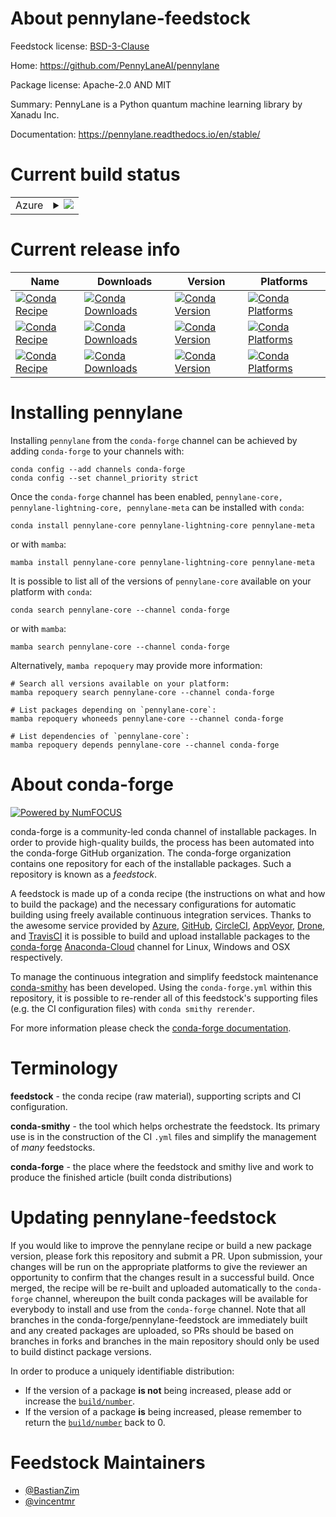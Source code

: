 About pennylane-feedstock
=========================

Feedstock license: [BSD-3-Clause](https://github.com/conda-forge/pennylane-lightning-feedstock/blob/main/LICENSE.txt)

Home: https://github.com/PennyLaneAI/pennylane

Package license: Apache-2.0 AND MIT

Summary: PennyLane is a Python quantum machine learning library by Xanadu Inc.

Documentation: https://pennylane.readthedocs.io/en/stable/

Current build status
====================


<table>
    
  <tr>
    <td>Azure</td>
    <td>
      <details>
        <summary>
          <a href="https://dev.azure.com/conda-forge/feedstock-builds/_build/latest?definitionId=14635&branchName=main">
            <img src="https://dev.azure.com/conda-forge/feedstock-builds/_apis/build/status/pennylane-lightning-feedstock?branchName=main">
          </a>
        </summary>
        <table>
          <thead><tr><th>Variant</th><th>Status</th></tr></thead>
          <tbody><tr>
              <td>linux_64_python3.10.____cpython</td>
              <td>
                <a href="https://dev.azure.com/conda-forge/feedstock-builds/_build/latest?definitionId=14635&branchName=main">
                  <img src="https://dev.azure.com/conda-forge/feedstock-builds/_apis/build/status/pennylane-lightning-feedstock?branchName=main&jobName=linux&configuration=linux%20linux_64_python3.10.____cpython" alt="variant">
                </a>
              </td>
            </tr><tr>
              <td>linux_64_python3.8.____cpython</td>
              <td>
                <a href="https://dev.azure.com/conda-forge/feedstock-builds/_build/latest?definitionId=14635&branchName=main">
                  <img src="https://dev.azure.com/conda-forge/feedstock-builds/_apis/build/status/pennylane-lightning-feedstock?branchName=main&jobName=linux&configuration=linux%20linux_64_python3.8.____cpython" alt="variant">
                </a>
              </td>
            </tr><tr>
              <td>linux_64_python3.9.____cpython</td>
              <td>
                <a href="https://dev.azure.com/conda-forge/feedstock-builds/_build/latest?definitionId=14635&branchName=main">
                  <img src="https://dev.azure.com/conda-forge/feedstock-builds/_apis/build/status/pennylane-lightning-feedstock?branchName=main&jobName=linux&configuration=linux%20linux_64_python3.9.____cpython" alt="variant">
                </a>
              </td>
            </tr><tr>
              <td>osx_64_python3.10.____cpython</td>
              <td>
                <a href="https://dev.azure.com/conda-forge/feedstock-builds/_build/latest?definitionId=14635&branchName=main">
                  <img src="https://dev.azure.com/conda-forge/feedstock-builds/_apis/build/status/pennylane-lightning-feedstock?branchName=main&jobName=osx&configuration=osx%20osx_64_python3.10.____cpython" alt="variant">
                </a>
              </td>
            </tr><tr>
              <td>osx_64_python3.8.____cpython</td>
              <td>
                <a href="https://dev.azure.com/conda-forge/feedstock-builds/_build/latest?definitionId=14635&branchName=main">
                  <img src="https://dev.azure.com/conda-forge/feedstock-builds/_apis/build/status/pennylane-lightning-feedstock?branchName=main&jobName=osx&configuration=osx%20osx_64_python3.8.____cpython" alt="variant">
                </a>
              </td>
            </tr><tr>
              <td>osx_64_python3.9.____cpython</td>
              <td>
                <a href="https://dev.azure.com/conda-forge/feedstock-builds/_build/latest?definitionId=14635&branchName=main">
                  <img src="https://dev.azure.com/conda-forge/feedstock-builds/_apis/build/status/pennylane-lightning-feedstock?branchName=main&jobName=osx&configuration=osx%20osx_64_python3.9.____cpython" alt="variant">
                </a>
              </td>
            </tr>
          </tbody>
        </table>
      </details>
    </td>
  </tr>
</table>

Current release info
====================

| Name | Downloads | Version | Platforms |
| --- | --- | --- | --- |
| [![Conda Recipe](https://img.shields.io/badge/recipe-pennylane--core-green.svg)](https://anaconda.org/conda-forge/pennylane-core) | [![Conda Downloads](https://img.shields.io/conda/dn/conda-forge/pennylane-core.svg)](https://anaconda.org/conda-forge/pennylane-core) | [![Conda Version](https://img.shields.io/conda/vn/conda-forge/pennylane-core.svg)](https://anaconda.org/conda-forge/pennylane-core) | [![Conda Platforms](https://img.shields.io/conda/pn/conda-forge/pennylane-core.svg)](https://anaconda.org/conda-forge/pennylane-core) |
| [![Conda Recipe](https://img.shields.io/badge/recipe-pennylane--lightning--core-green.svg)](https://anaconda.org/conda-forge/pennylane-lightning-core) | [![Conda Downloads](https://img.shields.io/conda/dn/conda-forge/pennylane-lightning-core.svg)](https://anaconda.org/conda-forge/pennylane-lightning-core) | [![Conda Version](https://img.shields.io/conda/vn/conda-forge/pennylane-lightning-core.svg)](https://anaconda.org/conda-forge/pennylane-lightning-core) | [![Conda Platforms](https://img.shields.io/conda/pn/conda-forge/pennylane-lightning-core.svg)](https://anaconda.org/conda-forge/pennylane-lightning-core) |
| [![Conda Recipe](https://img.shields.io/badge/recipe-pennylane--meta-green.svg)](https://anaconda.org/conda-forge/pennylane-meta) | [![Conda Downloads](https://img.shields.io/conda/dn/conda-forge/pennylane-meta.svg)](https://anaconda.org/conda-forge/pennylane-meta) | [![Conda Version](https://img.shields.io/conda/vn/conda-forge/pennylane-meta.svg)](https://anaconda.org/conda-forge/pennylane-meta) | [![Conda Platforms](https://img.shields.io/conda/pn/conda-forge/pennylane-meta.svg)](https://anaconda.org/conda-forge/pennylane-meta) |

Installing pennylane
====================

Installing `pennylane` from the `conda-forge` channel can be achieved by adding `conda-forge` to your channels with:

```
conda config --add channels conda-forge
conda config --set channel_priority strict
```

Once the `conda-forge` channel has been enabled, `pennylane-core, pennylane-lightning-core, pennylane-meta` can be installed with `conda`:

```
conda install pennylane-core pennylane-lightning-core pennylane-meta
```

or with `mamba`:

```
mamba install pennylane-core pennylane-lightning-core pennylane-meta
```

It is possible to list all of the versions of `pennylane-core` available on your platform with `conda`:

```
conda search pennylane-core --channel conda-forge
```

or with `mamba`:

```
mamba search pennylane-core --channel conda-forge
```

Alternatively, `mamba repoquery` may provide more information:

```
# Search all versions available on your platform:
mamba repoquery search pennylane-core --channel conda-forge

# List packages depending on `pennylane-core`:
mamba repoquery whoneeds pennylane-core --channel conda-forge

# List dependencies of `pennylane-core`:
mamba repoquery depends pennylane-core --channel conda-forge
```


About conda-forge
=================

[![Powered by
NumFOCUS](https://img.shields.io/badge/powered%20by-NumFOCUS-orange.svg?style=flat&colorA=E1523D&colorB=007D8A)](https://numfocus.org)

conda-forge is a community-led conda channel of installable packages.
In order to provide high-quality builds, the process has been automated into the
conda-forge GitHub organization. The conda-forge organization contains one repository
for each of the installable packages. Such a repository is known as a *feedstock*.

A feedstock is made up of a conda recipe (the instructions on what and how to build
the package) and the necessary configurations for automatic building using freely
available continuous integration services. Thanks to the awesome service provided by
[Azure](https://azure.microsoft.com/en-us/services/devops/), [GitHub](https://github.com/),
[CircleCI](https://circleci.com/), [AppVeyor](https://www.appveyor.com/),
[Drone](https://cloud.drone.io/welcome), and [TravisCI](https://travis-ci.com/)
it is possible to build and upload installable packages to the
[conda-forge](https://anaconda.org/conda-forge) [Anaconda-Cloud](https://anaconda.org/)
channel for Linux, Windows and OSX respectively.

To manage the continuous integration and simplify feedstock maintenance
[conda-smithy](https://github.com/conda-forge/conda-smithy) has been developed.
Using the ``conda-forge.yml`` within this repository, it is possible to re-render all of
this feedstock's supporting files (e.g. the CI configuration files) with ``conda smithy rerender``.

For more information please check the [conda-forge documentation](https://conda-forge.org/docs/).

Terminology
===========

**feedstock** - the conda recipe (raw material), supporting scripts and CI configuration.

**conda-smithy** - the tool which helps orchestrate the feedstock.
                   Its primary use is in the construction of the CI ``.yml`` files
                   and simplify the management of *many* feedstocks.

**conda-forge** - the place where the feedstock and smithy live and work to
                  produce the finished article (built conda distributions)


Updating pennylane-feedstock
============================

If you would like to improve the pennylane recipe or build a new
package version, please fork this repository and submit a PR. Upon submission,
your changes will be run on the appropriate platforms to give the reviewer an
opportunity to confirm that the changes result in a successful build. Once
merged, the recipe will be re-built and uploaded automatically to the
`conda-forge` channel, whereupon the built conda packages will be available for
everybody to install and use from the `conda-forge` channel.
Note that all branches in the conda-forge/pennylane-feedstock are
immediately built and any created packages are uploaded, so PRs should be based
on branches in forks and branches in the main repository should only be used to
build distinct package versions.

In order to produce a uniquely identifiable distribution:
 * If the version of a package **is not** being increased, please add or increase
   the [``build/number``](https://docs.conda.io/projects/conda-build/en/latest/resources/define-metadata.html#build-number-and-string).
 * If the version of a package **is** being increased, please remember to return
   the [``build/number``](https://docs.conda.io/projects/conda-build/en/latest/resources/define-metadata.html#build-number-and-string)
   back to 0.

Feedstock Maintainers
=====================

* [@BastianZim](https://github.com/BastianZim/)
* [@vincentmr](https://github.com/vincentmr/)


